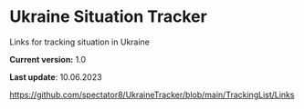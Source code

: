# Ukraine Situation Tracker

Links for tracking situation in Ukraine

**Current version:**  1.0

**Last update**: 10.06.2023

https://github.com/spectator8/UkraineTracker/blob/main/TrackingList/Links
